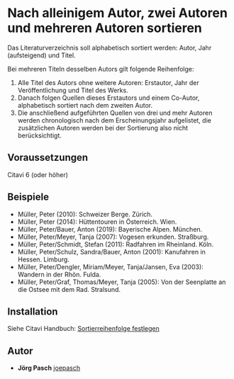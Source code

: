 # Nach alleinigem Autor, zwei Autoren und mehreren Autoren sortieren

Das Literaturverzeichnis soll alphabetisch sortiert werden: Autor, Jahr (aufsteigend) und Titel.

Bei mehreren Titeln desselben Autors gilt folgende Reihenfolge: 
1. Alle Titel des Autors ohne weitere Autoren: Erstautor, Jahr der Veröffentlichung und Titel des Werks.
2. Danach folgen Quellen dieses Erstautors und einem Co-Autor, alphabetisch sortiert nach dem zweiten Autor.
3. Die anschließend aufgeführten Quellen von drei und mehr Autoren werden chronologisch nach dem Erscheinungsjahr aufgelistet, die zusätzlichen Autoren werden bei der Sortierung also nicht berücksichtigt.

## Voraussetzungen
Citavi 6 (oder höher)

## Beispiele
- Müller, Peter (2010): Schweizer Berge. Zürich.
- Müller, Peter (2014): Hüttentouren in Österreich. Wien.
- Müller, Peter/Bauer, Anton (2019): Bayerische Alpen. München.
- Müller, Peter/Meyer, Tanja (2007): Vogesen erkunden. Straßburg.
- Müller, Peter/Schmidt, Stefan (2011): Radfahren im Rheinland. Köln. 
- Müller, Peter/Schulz, Sandra/Bauer, Anton (2001): Kanufahren in Hessen. Limburg.
- Müller, Peter/Dengler, Miriam/Meyer, Tanja/Jansen, Eva (2003): Wandern in der Rhön. Fulda.
- Müller, Peter/Graf, Thomas/Meyer, Tanja (2005): Von der Seenplatte an die Ostsee mit dem Rad. Stralsund.

## Installation
Siehe Citavi Handbuch: [Sortierreihenfolge festlegen](https://www1.citavi.com/sub/manual6/de/index.html?cse_sorting_the_bibliography.html)

## Autor

* **Jörg Pasch** [joepasch](https://github.com/joepasch)
